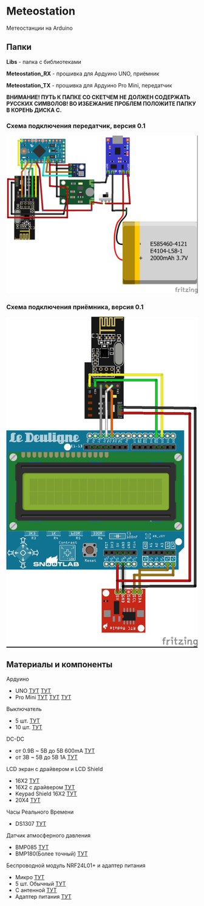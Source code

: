 # Meteostation
Метеостанции на Arduino

## Папки

**Libs** - папка с библиотеками
  
**Meteostation_RX** - прошивка для Ардуино UNO, приёмник

**Meteostation_TX** - прошивка для Ардуино Pro Mini, передатчик

**ВНИМАНИЕ! ПУТЬ К ПАПКЕ СО СКЕТЧЕМ НЕ ДОЛЖЕН СОДЕРЖАТЬ РУССКИХ СИМВОЛОВ!
ВО ИЗБЕЖАНИЕ ПРОБЛЕМ ПОЛОЖИТЕ ПАПКУ В КОРЕНЬ ДИСКА С.**

### Схема подключения передатчик, версия 0.1
![Meteostation TX 0.1](https://github.com/Alexopro/Meteostation/blob/master/Meteostation_TX_0.1.jpg)

### Схема подключения приёмника, версия 0.1
![Meteostation RX 0.1](https://github.com/Alexopro/Meteostation/blob/master/Meteostation_RX_0.1.jpg)

##  Материалы и компоненты
Ардуино
* UNO [ТУТ](http://alipromo.com/cashback/view/rwuc191ya3q8wyq0gbtizfro4yyxlvew/?to=https%3A%2F%2Fru.aliexpress.com%2Fstore%2Fproduct%2Fhigh-quality-UNO-R3-MEGA328P-CH340-CH340G-for-Arduino-UNO-R3-USB-CABLE%2F731260_32339945138.html) [ТУТ](http://alipromo.com/cashback/view/rwuc191ya3q8wyq0gbtizfro4yyxlvew/?to=https%3A%2F%2Fru.aliexpress.com%2Fstore%2Fproduct%2FUNO-R3-CH340G-ATmega328P-compatible-for-Arduino-UNO-R3%2F1950989_32523366108.html)
* Pro Mini [ТУТ](http://alipromo.com/cashback/view/rwuc191ya3q8wyq0gbtizfro4yyxlvew/?to=https%3A%2F%2Fru.aliexpress.com%2Fstore%2Fproduct%2FFree-Shipping-1pcs-lot-ATMEGA328P-Pro-Mini-328-Mini-ATMEGA328-5V-16MHz-for-Arduino%2F731260_32340811597.html) [ТУТ](http://alipromo.com/cashback/view/rwuc191ya3q8wyq0gbtizfro4yyxlvew/?to=https%3A%2F%2Fru.aliexpress.com%2Fstore%2Fproduct%2FProMini-ATmega328P-5V-Compatible-for-Arduino-Pro-Mini%2F1950989_32525859745.html) [ТУТ](http://alipromo.com/cashback/view/rwuc191ya3q8wyq0gbtizfro4yyxlvew/?to=https%3A%2F%2Fru.aliexpress.com%2Fstore%2Fproduct%2FFree-Shipping-new-version-2pcs-lot-Pro-Mini-328-Mini-ATMEGA328-5V-16MHz-for-Arduino%2F1022067_1731218090.html)

Выключатель
* 5 шт. [ТУТ](http://alipromo.com/cashback/view/rwuc191ya3q8wyq0gbtizfro4yyxlvew/?to=https%3A%2F%2Fru.aliexpress.com%2Fitem%2FI2C-SPI-GY-BMP280-3-3-Digital-Barometric-Pressure-Altitude-Sensor-High-Precision-Atmospheric-Module-for%2F32654079031.html)
* 10 шт. [ТУТ](http://alipromo.com/cashback/view/rwuc191ya3q8wyq0gbtizfro4yyxlvew/?to=https%3A%2F%2Fru.aliexpress.com%2Fitem%2F10pcs-lot-10-15mm-SPST-2PIN-ON-OFF-G130-Boat-Rocker-Switch-3A-250V-Car-Dash%2F32680215196.html)

DC-DC
* от 0.9В ~ 5В до 5В 600mA [ТУТ](http://alipromo.com/cashback/view/rwuc191ya3q8wyq0gbtizfro4yyxlvew/?to=https%3A%2F%2Fru.aliexpress.com%2Fitem%2FFree-Shipping-DC-DC-USB-Output-charger-step-up-Power-Boost-Module-0-9V-5V-to%2F32672393138.html)
* от 3В ~ 5В до 5В 1A [ТУТ](http://alipromo.com/cashback/view/rwuc191ya3q8wyq0gbtizfro4yyxlvew/?to=https%3A%2F%2Fru.aliexpress.com%2Fitem%2FDC-DC-Converter-Output-Step-Up-Boost-Power-Supply-Module-3V-to-5V-1A-USB-Charger%2F32583541824.html)

LCD экран с драйвером и LCD Shield
* 16X2 [ТУТ](http://alipromo.com/cashback/view/rwuc191ya3q8wyq0gbtizfro4yyxlvew/?to=https%3A%2F%2Fru.aliexpress.com%2Fitem%2FFreeshipping-LCD1602-LCD-monitor-1602-5V-blue-screen-and-white-code-for-ARDUINO%2F32259705766.html)
* 16X2 с драйвером [ТУТ](http://alipromo.com/cashback/view/rwuc191ya3q8wyq0gbtizfro4yyxlvew/?to=https%3A%2F%2Fru.aliexpress.com%2Fitem%2FSpecial-promotions-LCD-1602-module-Blue-screen-IIC-I2C-for-arduino-LCD1602-Adapter-plate%2F1967124495.html)
* Keypad Shield 16X2 [ТУТ](http://alipromo.com/cashback/view/rwuc191ya3q8wyq0gbtizfro4yyxlvew/?to=https%3A%2F%2Fru.aliexpress.com%2Fitem%2FFree-Shipping-LCD-Keypad-Shield-LCD1602-LCD-1602-Module-Display-for-arduino-ATMEGA328-ATMEGA2560-raspberry-pi%2F32458411471.html)
* 20X4 [ТУТ](http://alipromo.com/cashback/view/rwuc191ya3q8wyq0gbtizfro4yyxlvew/?to=https%3A%2F%2Fru.aliexpress.com%2Fitem%2FFree-shipping-LCD-Board-2004-20-4-LCD-20X4-5V-yellow-green-screen-LCD2004-display-LCD%2F32346783013.html)

Часы Реального Времени 
* DS1307 [ТУТ](http://alipromo.com/cashback/view/rwuc191ya3q8wyq0gbtizfro4yyxlvew/?to=https%3A%2F%2Fru.aliexpress.com%2Fitem%2FNew-I2C-RTC-DS1307-AT24C32-Real-Time-Clock-Module-For-AVR-ARM-PIC-Wholesale%2F32341824388.html)

Датчик атмосферного давления
* BMP085 [ТУТ](http://alipromo.com/cashback/view/rwuc191ya3q8wyq0gbtizfro4yyxlvew/?to=https%3A%2F%2Fru.aliexpress.com%2Fstore%2Fproduct%2F1PCS-GY-68-BMP180-Replace-BMP085-Digital-Barometric-Pressure-Sensor-Module-For-Arduino%2F731260_32346767511.html)
* BMP180(Более точный) [ТУТ](http://alipromo.com/cashback/view/rwuc191ya3q8wyq0gbtizfro4yyxlvew/?to=https%3A%2F%2Fru.aliexpress.com%2Fitem%2FI2C-SPI-GY-BMP280-3-3-Digital-Barometric-Pressure-Altitude-Sensor-High-Precision-Atmospheric-Module-for%2F32654079031.html)

Беспроводной модуль NRF24L01+ и адаптер питания
* Микро [ТУТ](http://alipromo.com/cashback/view/rwuc191ya3q8wyq0gbtizfro4yyxlvew/?to=https%3A%2F%2Fru.aliexpress.com%2Fitem%2FFree-shipping-SMD-NRF24L01-wireless-data-transmission-module-Mini-NRF24L01-wireless-module%2F32642004648.html)
* 5 шт. Обычный [ТУТ](http://alipromo.com/cashback/view/rwuc191ya3q8wyq0gbtizfro4yyxlvew/?to=https%3A%2F%2Fru.aliexpress.com%2Fitem%2F15927-Free-shipping-NRF24L01-NRF24L01-Wireless-Module-2-4G-Wireless-Communication-Module-Upgrade-Module%2F32354926527.html)
* С антенной [ТУТ](http://alipromo.com/cashback/view/rwuc191ya3q8wyq0gbtizfro4yyxlvew/?to=https%3A%2F%2Fru.aliexpress.com%2Fitem%2F1sets-Special-promotions-1100-meter-long-distance-NRF24L01-PA-LNA-wireless-modules-with-antenna%2F32341792715.html)
* Адаптер питания [ТУТ](http://alipromo.com/cashback/view/rwuc191ya3q8wyq0gbtizfro4yyxlvew/?to=https%3A%2F%2Fru.aliexpress.com%2Fitem%2FNew-Socket-Adapter-plate-Board-for-8Pin-NRF24L01-Wireless-Transceive-module-51%2F32652342305.html) 